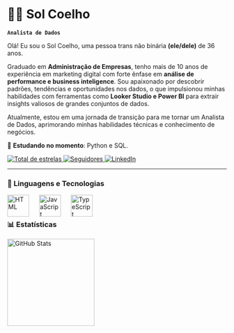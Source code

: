 # 🐰🎲 Sol Coelho

**`Analista de Dados`**

Olá! Eu sou o Sol Coelho, uma pessoa trans não binária **(ele/dele)** de 36 anos.

Graduado em **Administração de Empresas**, tenho mais de 10 anos de experiência em marketing digital com forte ênfase em **análise de performance e business inteligence**. Sou apaixonado por descobrir padrões, tendências e oportunidades nos dados, o que impulsionou minhas habilidades com ferramentas como **Looker Studio e Power BI** para extrair insights valiosos de grandes conjuntos de dados.

Atualmente, estou em uma jornada de transição para me tornar um Analista de Dados, aprimorando minhas habilidades técnicas e conhecimento de negócios. 

📖 **Estudando no momento**: Python e SQL.


<p align="left">
        <a href="https://github.com/solcoelho?tab=repositories&sort=stargazers">
        <img 
            alt="Total de estrelas" 
            title="Total de estrelas GitHub" 
            src="https://custom-icon-badges.demolab.com/github/stars/solcoelho?color=55960c&style=for-the-badge&labelColor=488207&logo=star&label=estrelas"
        />
    </a>
    <a href="https://github.com/solcoelho?tab=followers">
        <img 
            alt="Seguidores" 
            title="Me siga no GitHub" 
            src="https://custom-icon-badges.demolab.com/github/followers/solcoelho?color=236ad3&labelColor=1155ba&style=for-the-badge&logo=github&label=Seguidores&logoColor=white"
        />
    </a>
    </a>
    <a href="https://www.linkedin.com/feed/">
        <img 
            alt="LinkedIn" 
            title="Conecte-se comigo" 
            src="https://custom-icon-badges.demolab.com/badge/-solcoelho-blue?style=for-the-badge&logo=mention&logoColor=white"
        />
    </a>
</p>

---

### 🤖 Linguagens e Tecnologias

<img 
    align="left" 
    alt="HTML"
    title="HTML" 
    width="50px" 
    style="padding-right: 20px;"
    src="https://cdn.jsdelivr.net/gh/devicons/devicon@latest/icons/python/python-original-wordmark.svg" />

<img 
    align="left" 
    alt="JavaScript" 
    title="JavaScript"
    width="50px" 
    style="padding-right: 20px;" 
    src="https://cdn.jsdelivr.net/gh/devicons/devicon@latest/icons/pandas/pandas-original-wordmark.svg" />

<img 
    align="left" 
    alt="TypeScript"
    title="TypeScript" 
    width="50px" 
    style="padding-right: 20px;" 
    src="https://cdn.jsdelivr.net/gh/devicons/devicon@latest/icons/microsoftsqlserver/microsoftsqlserver-original.svg" />

<br/>
<br/>

### 📊 Estatísticas

<p>
  <img 
    align="left" 
    alt="GitHub Stats" 
    height="200" 
    style="padding-right: 10px;" 
    src="https://github-readme-stats.vercel.app/api?username=solcoelho&show_icons=true&theme=tokyonight&include_all_commits=true&locale=pt-br" 
  />

</p>
